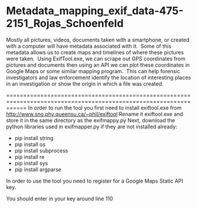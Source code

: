# Metadata_mapping_exif_data-475-2151_Rojas_Schoenfeld
Mostly all pictures, videos, documents taken with a smartphone, or created with a computer will have metadata associated with it.  Some of this metadata allows us to create maps and timelines of where these pictures were taken.  Using ExifTool.exe, we can scrape out GPS coordinates from pictures and documents then using an API we can plot these coordinates in Google Maps or some similar mapping program.  This can help forensic investigators and law enforcement identify the location of interesting places in an investigation or show the origin in which a file was created.  

==================================================================================================================
In order to run the tool you first need to install exiftool.exe from http://www.sno.phy.queensu.ca/~phil/exiftool
Rename it exiftool.exe and store it in the same directory as the exifmappy.py
Next, download the python libraries used in exifmapper.py if they are not installed already:
  - pip install string
  - pip install os
  - pip install subprocess
  - pip install re
  - pip install sys
  - pip install argparse

In order to use the tool you need to register for a Google Maps Static API key.  

You should enter in your key around line 110 




